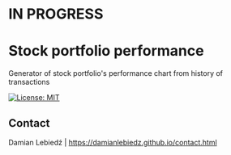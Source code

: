# IN PROGRESS

# Stock portfolio performance
Generator of stock portfolio's performance chart from history of transactions

[![License: MIT](https://img.shields.io/badge/License-MIT-yellow.svg)](https://opensource.org/licenses/MIT)

## Contact
Damian Lebiedź | https://damianlebiedz.github.io/contact.html
